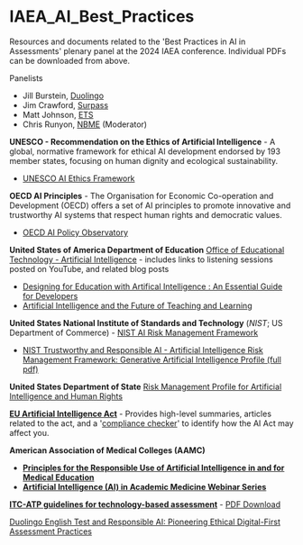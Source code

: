 # IAEA_AI_Best_Practices
Resources and documents related to the 'Best Practices in AI in Assessments' plenary panel at the 2024 IAEA conference. Individual PDFs can be downloaded from above.

Panelists
- Jill Burstein, [Duolingo](https://www.duolingo.com/)
- Jim Crawford, [Surpass](https://surpass.com/)
- Matt Johnson, [ETS](https://www.ets.org/)
- Chris Runyon, [NBME](https://www.nbme.org/) (Moderator)

**UNESCO - Recommendation on the Ethics of Artificial Intelligence** - A global, normative framework for ethical AI development endorsed by 193 member states, focusing on human dignity and ecological sustainability.
- [UNESCO AI Ethics Framework](https://unesdoc.unesco.org/ark:/48223/pf0000377897)

**OECD AI Principles** - The Organisation for Economic Co-operation and Development (OECD) offers a set of AI principles to promote innovative and trustworthy AI systems that respect human rights and democratic values.
- [OECD AI Policy Observatory](https://oecd.ai/en/)

**United States of America Department of Education** [Office of Educational Technology - Artificial Intelligence](https://tech.ed.gov/ai/) - includes links to listening sessions posted on YouTube, and related blog posts
- [Designing for Education with Artifical Intelligence : An Essential Guide for Developers](https://tech.ed.gov/designing-for-education-with-artificial-intelligence/)
- [Artificial Intelligence and the Future of Teaching and Learning](https://tech.ed.gov/ai-future-of-teaching-and-learning/) 

**United States National Institute of Standards and Technology** (*NIST*; US Department of Commerce) - [NIST AI Risk Management Framework](https://www.nist.gov/itl/ai-risk-management-framework) 

- [NIST Trustworthy and Responsible AI - Artificial Intelligence Risk Management Framework: Generative Artificial Intelligence Profile (full pdf)](https://nvlpubs.nist.gov/nistpubs/ai/NIST.AI.600-1.pdf)

**United States Department of State** [Risk Management Profile for Artificial Intelligence and Human Rights](https://www.state.gov/risk-management-profile-for-ai-and-human-rights/)

[**EU Artificial Intelligence Act**](https://artificialintelligenceact.eu/) - Provides high-level summaries, articles related to the act, and a '[compliance checker](https://artificialintelligenceact.eu/assessment/eu-ai-act-compliance-checker/)' to identify how the AI Act may affect you.

**American Association of Medical Colleges (AAMC)**
- [**Principles for the Responsible Use of Artificial Intelligence in and for Medical Education**](https://www.aamc.org/about-us/mission-areas/medical-education/principles-ai-use)
- [**Artificial Intelligence (AI) in Academic Medicine Webinar Series**](https://www.aamc.org/about-us/mission-areas/medical-education/artificial-intelligence-ai-academic-medicine-webinar-series)

[**ITC-ATP guidelines for technology-based assessment**](https://www.intestcom.org/page/16) - [PDF Download](https://www.intestcom.org/upload/media-library/tba-guidelines-final-2-23-2023-v4-167785144642TgY.pdf)

[Duolingo English Test and Responsible AI: Pioneering Ethical Digital-First Assessment Practices](https://www.linkedin.com/pulse/duolingo-english-test-responsible-ai-pioneering-ethical-eric-tucker-eyn7c/)

